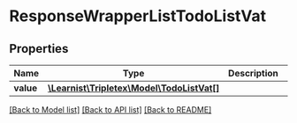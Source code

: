 # ResponseWrapperListTodoListVat

## Properties
Name | Type | Description | Notes
------------ | ------------- | ------------- | -------------
**value** | [**\Learnist\Tripletex\Model\TodoListVat[]**](TodoListVat.md) |  | [optional] 

[[Back to Model list]](../../README.md#documentation-for-models) [[Back to API list]](../../README.md#documentation-for-api-endpoints) [[Back to README]](../../README.md)

